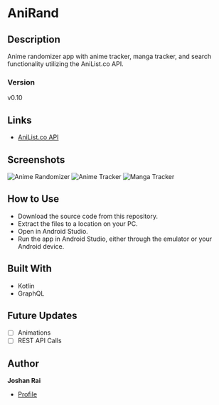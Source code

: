 # AniRand

## Description
Anime randomizer app with anime tracker, manga tracker, and search functionality utilizing the AniList.co API.

### Version
v0.10

## Links
- [AniList.co API](<https://github.com/AniList/ApiV2-GraphQL-Docs> "API")

## Screenshots
![Anime Randomizer]()
![Anime Tracker]()
![Manga Tracker]()

## How to Use
- Download the source code from this repository.
- Extract the files to a location on your PC.
- Open in Android Studio.
- Run the app in Android Studio, either through the emulator or your Android device.

## Built With
- Kotlin
- GraphQL

## Future Updates
- [ ] Animations
- [ ] REST API Calls

## Author
**Joshan Rai**
- [Profile](https://github.com/pradheon "Joshan Rai (Pradheon)")
